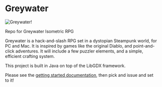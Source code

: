 Greywater
=========
![Greywater!](https://dl.dropboxusercontent.com/u/25855513/greywater-logo3.png)

Repo for Greywater Isometric RPG

Greywater is a hack-and-slash RPG set in a dystopian Steampunk world, for PC and Mac. It is inspired by games like the original Diablo, and point-and-click adventures. It will include a few puzzler elements, and a simple, efficient crafting system.

This project is built in Java on top of the LibGDX framework.

Please see the [getting started documentation](https://github.com/TeamSweepy/Greywater/wiki), then pick and issue and set to it!
